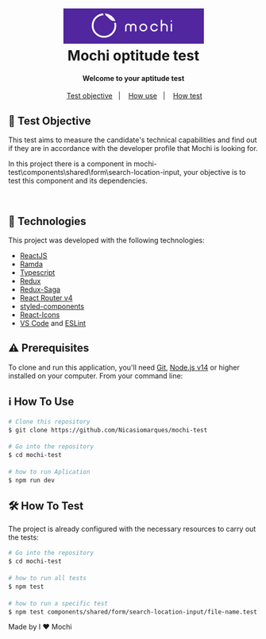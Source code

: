 <h1 align="center">
    <img alt="logo Mochi" src="logo.PNG" />
    <br>
    Mochi optitude test
    <br>
</h1>

<h4 align="center">
Welcome to your aptitude test
</h4>
<p align="center">
&nbsp;&nbsp;
  <a href="#test-objective">Test objective</a>&nbsp;&nbsp;&nbsp;|&nbsp;&nbsp;&nbsp;
  <a href="#how-use">How use</a>&nbsp;&nbsp;&nbsp;|&nbsp;&nbsp;&nbsp;
  <a href="#information_source-how-to-use">How test</a>&nbsp;&nbsp;
</p>

## :wrench: Test Objective

<p>
This test aims to measure the candidate's technical capabilities and find out if they are in accordance with the developer profile that Mochi is looking for.

In this project there is a component in mochi-test\components\shared\form\search-location-input, your objective is to test this component and its dependencies.

</p>

<br>

## :rocket: Technologies

This project was developed with the following technologies:

- [ReactJS](https://reactjs.org/)
- [Ramda](https://ramdajs.com/)
- [Typescript](https://www.typescriptlang.org/)
- [Redux](https://redux.js.org/)
- [Redux-Saga](https://redux-saga.js.org/)
- [React Router v4](https://github.com/ReactTraining/react-router)
- [styled-components](https://www.styled-components.com/)
- [React-Icons](https://react-icons.netlify.com/)
- [VS Code][vc] and [ESLint][vceslint]

## :warning: Prerequisites

To clone and run this application, you'll need [Git](https://git-scm.com), [Node.js v14][nodejs] or higher installed on your computer. From your command line:

## :information_source: How To Use

```bash
# Clone this repository
$ git clone https://github.com/Nicasiomarques/mochi-test

# Go into the repository
$ cd mochi-test

# how to run Aplication
$ npm run dev

```

## :hammer_and_wrench: How To Test

The project is already configured with the necessary resources to carry out the tests:

```bash
# Go into the repository
$ cd mochi-test

# how to run all tests
$ npm test

# how to run a specific test
$ npm test components/shared/form/search-location-input/file-name.test.tsx
```

Made by I :hearts: Mochi

[nodejs]: https://nodejs.org/
[vc]: https://code.visualstudio.com/
[vceditconfig]: https://marketplace.visualstudio.com/items?itemName=EditorConfig.EditorConfig
[vceslint]: https://marketplace.visualstudio.com/items?itemName=dbaeumer.vscode-eslint
